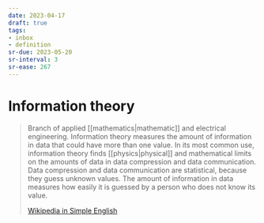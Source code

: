 ```yaml
---
date: 2023-04-17
draft: true
tags:
- inbox
- definition
sr-due: 2023-05-20
sr-interval: 3
sr-ease: 267
---
```


# Information theory

> Branch of applied [[mathematics|mathematic]] and electrical
> engineering. Information theory measures the amount of information in data
> that could have more than one value. In its most common use, information
> theory finds [[physics|physical]] and mathematical limits on the
> amounts of data in data compression and data communication. Data compression
> and data communication are statistical, because they guess unknown values. The
> amount of information in data measures how easily it is guessed by a person
> who does not know its value.
>
> [Wikipedia in Simple English](https://simple.wikipedia.org/wiki/Information_theory)